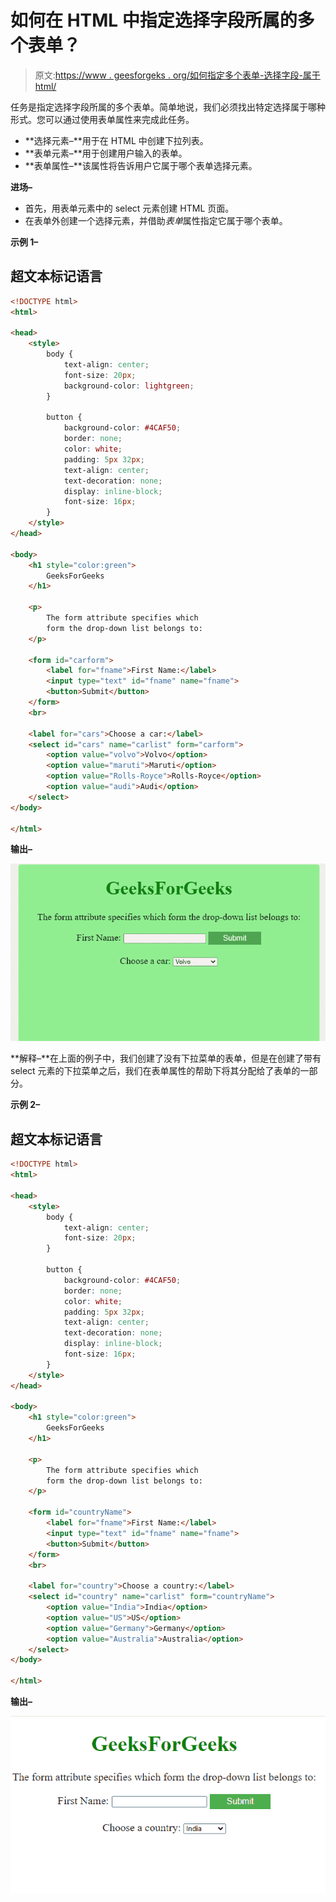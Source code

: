 # 如何在 HTML 中指定选择字段所属的多个表单？

> 原文:[https://www . geesforgeks . org/如何指定多个表单-选择字段-属于 html/](https://www.geeksforgeeks.org/how-to-specify-multiple-forms-the-select-field-belongs-to-in-html/)

任务是指定选择字段所属的多个表单。简单地说，我们必须找出特定选择属于哪种形式。您可以通过使用表单属性来完成此任务。

*   **选择元素–**用于在 HTML 中创建下拉列表。
*   **表单元素–**用于创建用户输入的表单。
*   **表单属性–**该属性将告诉用户它属于哪个表单选择元素。

**进场–**

*   首先，用表单元素中的 select 元素创建 HTML 页面。
*   在表单外创建一个选择元素，并借助*表单*属性指定它属于哪个表单。

**示例 1–**

## 超文本标记语言

```html
<!DOCTYPE html>
<html>

<head>
    <style>
        body {
            text-align: center;
            font-size: 20px;
            background-color: lightgreen;
        }

        button {
            background-color: #4CAF50;
            border: none;
            color: white;
            padding: 5px 32px;
            text-align: center;
            text-decoration: none;
            display: inline-block;
            font-size: 16px;
        }
    </style>
</head>

<body>
    <h1 style="color:green">
        GeeksForGeeks
    </h1>

    <p>
        The form attribute specifies which 
        form the drop-down list belongs to:
    </p>

    <form id="carform">
        <label for="fname">First Name:</label>
        <input type="text" id="fname" name="fname">
        <button>Submit</button>
    </form>
    <br>

    <label for="cars">Choose a car:</label>
    <select id="cars" name="carlist" form="carform">
        <option value="volvo">Volvo</option>
        <option value="maruti">Maruti</option>
        <option value="Rolls-Royce">Rolls-Royce</option>
        <option value="audi">Audi</option>
    </select>
</body>

</html>
```

**输出–**

![](img/9f7bf0b9ca249cfe43c546f480624a33.png)

**解释–**在上面的例子中，我们创建了没有下拉菜单的表单，但是在创建了带有 select 元素的下拉菜单之后，我们在表单属性的帮助下将其分配给了表单的一部分。

**示例 2–**

## 超文本标记语言

```html
<!DOCTYPE html>
<html>

<head>
    <style>
        body {
            text-align: center;
            font-size: 20px;
        }

        button {
            background-color: #4CAF50;
            border: none;
            color: white;
            padding: 5px 32px;
            text-align: center;
            text-decoration: none;
            display: inline-block;
            font-size: 16px;
        }
    </style>
</head>

<body>
    <h1 style="color:green">
        GeeksForGeeks
    </h1>

    <p>
        The form attribute specifies which
        form the drop-down list belongs to:
    </p>

    <form id="countryName">
        <label for="fname">First Name:</label>
        <input type="text" id="fname" name="fname">
        <button>Submit</button>
    </form>
    <br>

    <label for="country">Choose a country:</label>
    <select id="country" name="carlist" form="countryName">
        <option value="India">India</option>
        <option value="US">US</option>
        <option value="Germany">Germany</option>
        <option value="Australia">Australia</option>
    </select>
</body>

</html>
```

**输出–**

![](img/4077807de8839e4148f83e3f1d0ccf4f.png)